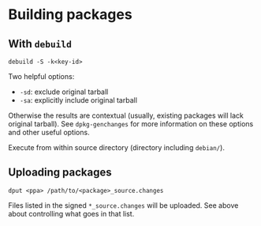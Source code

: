 # Building packages

## With `debuild`

```
debuild -S -k<key-id>
```

Two helpful options:

 - `-sd`: exclude original tarball
 - `-sa`: explicitly include original tarball

Otherwise the results are contextual (usually, existing packages will lack
original tarball). See `dpkg-genchanges` for more information on these
options and other useful options.

Execute from within source directory (directory including `debian/`).


## Uploading packages

```
dput <ppa> /path/to/<package>_source.changes
```

Files listed in the signed `*_source.changes` will be uploaded. See above
about controlling what goes in that list.
